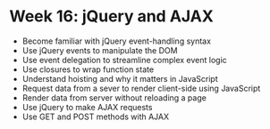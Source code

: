 # Week 16: jQuery and AJAX
- Become familiar with jQuery event-handling syntax
- Use jQuery events to manipulate the DOM
- Use event delegation to streamline complex event logic
- Use closures to wrap function state
- Understand hoisting and why it matters in JavaScript
- Request data from a sever to render client-side using JavaScript
- Render data from server without reloading a page
- Use jQuery to make AJAX requests
- Use GET and POST methods with AJAX
